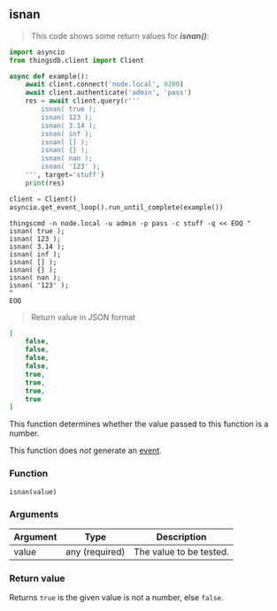 ## isnan

> This code shows some return values for ***isnan()***:

```python
import asyncio
from thingsdb.client import Client

async def example():
    await client.connect('node.local', 9200)
    await client.authenticate('admin', 'pass')
    res = await client.query(r'''
        isnan( true );
        isnan( 123 );
        isnan( 3.14 );
        isnan( inf );
        isnan( [] );
        isnan( {} );
        isnan( nan );
        isnan( '123' );
    ''', target='stuff')
    print(res)

client = Client()
asyncio.get_event_loop().run_until_complete(example())
```

```shell
thingscmd -n node.local -u admin -p pass -c stuff -q << EOQ "
isnan( true );
isnan( 123 );
isnan( 3.14 );
isnan( inf );
isnan( [] );
isnan( {} );
isnan( nan );
isnan( '123' );
"
EOQ
```

> Return value in JSON format

```json
[
    false,
    false,
    false,
    false,
    true,
    true,
    true,
    true
]
```

This function determines whether the value passed to this function is a number.

This function does *not* generate an [event](#events).

### Function
`isnan(value)`

### Arguments
Argument | Type | Description
-------- | ---- | -----------
value | any (required) | The value to be tested.

### Return value
Returns `true` is the given value is not a number, else `false`.
